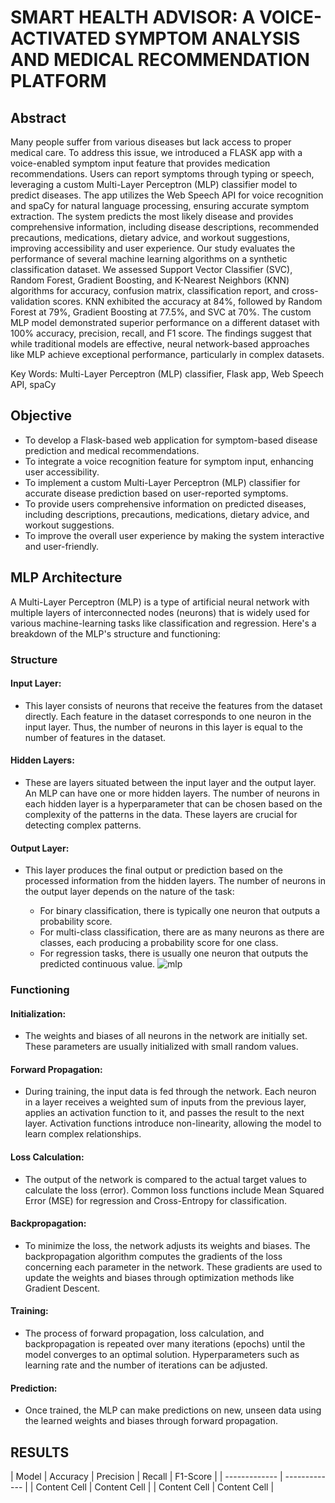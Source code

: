 # SMART HEALTH ADVISOR: A VOICE-ACTIVATED SYMPTOM ANALYSIS AND MEDICAL RECOMMENDATION PLATFORM

## Abstract

Many people suffer from various diseases but lack access to proper medical care. To address  this issue, we introduced a FLASK app with a voice-enabled symptom input feature that provides medication recommendations. Users can report symptoms through typing or speech, leveraging a custom Multi-Layer Perceptron (MLP) classifier model to predict diseases. The app utilizes the Web Speech API for voice recognition and spaCy for natural language processing, ensuring accurate symptom extraction. The system predicts the most likely disease and provides comprehensive information, including disease descriptions, recommended precautions, medications, dietary advice, and workout suggestions, improving accessibility and user experience. Our study evaluates the performance of several machine learning algorithms on a synthetic classification dataset. We assessed Support Vector Classifier (SVC), Random Forest, Gradient Boosting, and K-Nearest Neighbors (KNN) algorithms for accuracy, confusion matrix, classification report, and cross-validation scores. KNN exhibited the accuracy at 84%, followed by Random Forest at 79%, Gradient Boosting at 77.5%, and SVC at 70%. The custom MLP model demonstrated superior performance on a different dataset with 100% accuracy, precision, recall, and F1 score. The findings suggest that while traditional models are effective, neural network-based approaches like MLP achieve exceptional performance, particularly in complex datasets.

Key Words: Multi-Layer Perceptron (MLP) classifier, Flask app, Web Speech API, spaCy


## Objective

- To develop a Flask-based web application for symptom-based disease prediction and medical recommendations.
- To integrate a voice recognition feature for symptom input, enhancing user accessibility.
- To implement a custom Multi-Layer Perceptron (MLP) classifier for accurate disease prediction based on user-reported symptoms.
- To provide users comprehensive information on predicted diseases, including descriptions, precautions, medications, dietary advice, and workout suggestions.
- To improve the overall user experience by making the system interactive and user-friendly.


## MLP Architecture

A Multi-Layer Perceptron (MLP) is a type of artificial neural network with multiple layers of interconnected nodes (neurons) that is widely used for various machine-learning tasks like classification and regression. Here's a breakdown of the MLP's structure and functioning:

### Structure
#### Input Layer:
- This layer consists of neurons that receive the features from the dataset directly. Each feature in the dataset corresponds to one neuron in the input layer. Thus, the number of neurons in this layer is equal to the number of features in the dataset.

#### Hidden Layers:
- These are layers situated between the input layer and the output layer. An MLP can have one or more hidden layers. The number of neurons in each hidden layer is a hyperparameter that can be chosen based on the complexity of the patterns in the data. These layers are crucial for detecting complex patterns.

#### Output Layer:
- This layer produces the final output or prediction based on the processed information from the hidden layers. The number of neurons in the output layer depends on the nature of the task:

  + For binary classification, there is typically one neuron that outputs a probability score.
  + For multi-class classification, there are as many neurons as there are classes, each producing a probability score for one class.
  + For regression tasks, there is usually one neuron that outputs the predicted continuous value.
![mlp](https://github.com/user-attachments/assets/1450d581-0e69-472c-aa07-cbae01be048f)

### Functioning
#### Initialization:
- The weights and biases of all neurons in the network are initially set. These parameters are usually initialized with small random values.

#### Forward Propagation:
- During training, the input data is fed through the network. Each neuron in a layer receives a weighted sum of inputs from the previous layer, applies an activation 
function to it, and passes the result to the next layer. Activation functions introduce non-linearity, allowing the model to learn complex relationships.

#### Loss Calculation:
- The output of the network is compared to the actual target values to calculate the loss (error). Common loss functions include Mean Squared Error (MSE) for regression and 
Cross-Entropy for classification.

#### Backpropagation:
- To minimize the loss, the network adjusts its weights and biases. The backpropagation algorithm computes the gradients of the loss concerning each parameter in the network. 
These gradients are used to update the weights and biases through optimization methods like Gradient Descent.

#### Training:
- The process of forward propagation, loss calculation, and backpropagation is repeated over many iterations (epochs) until the model converges to an optimal solution. 
Hyperparameters such as learning rate and the number of iterations can be adjusted.

#### Prediction:
- Once trained, the MLP can make predictions on new, unseen data using the learned weights and biases through forward propagation.

## RESULTS

| Model  | Accuracy | Precision | Recall | F1-Score |
| ------------- | ------------- |
| Content Cell  | Content Cell  |
| Content Cell  | Content Cell  |


